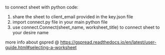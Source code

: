 to connect sheet with python code:

1. share the sheet to client_email provided in the key.json file
2. import connect.py file in your main python file
3. use connect.Connect(sheet_name, worksheet_title) to connect sheet to your desire name

more info about gspred @ https://gspread.readthedocs.io/en/latest/user-guide.html#selecting-a-worksheet
